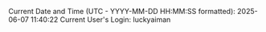 Current Date and Time (UTC - YYYY-MM-DD HH:MM:SS formatted): 2025-06-07 11:40:22
Current User's Login: luckyaiman
